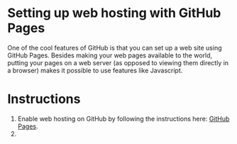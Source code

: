 # Setting up web hosting with GitHub Pages

One of the cool features of GitHub is that you can set up a web site using GitHub Pages. Besides making your web pages available to the world, putting your pages on a web server (as opposed to viewing them directly in a browser) makes it possible to use features like Javascript.

# Instructions

1. Enable web hosting on GitHub by following the instructions here: [GitHub Pages](http://pages.github.com/).
2. 
